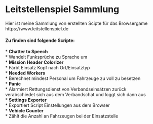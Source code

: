 <h1>Leitstellenspiel Sammlung</h1>
Hier ist meine Sammlung von erstellten Scipte für das Browsergame
https://www.leitstellenspiel.de

<h4>Zu finden sind folgende Scripte:</h3>
* <b>Chatter to Speech</b><br>
    * Wandelt Funksprüche zu Sprache um<br>
* <b>Mission Header Colorizer</b><br>
    * Färbt Einsatz Kopf nach Ort/Einsatztyp<br>
* <b>Needed Workers</b><br>
    * Berechnet mindest Personal um Fahrzeuge zu voll zu besetzen<br>
* <b>Panic</b><br>
    * Alarmiert Rettungsdienst von Verbandseinsätzen zurück<br>
    verabschiedet sich aus dem Verbandschat und loggt sich dann aus<br>
* <b>Settings Exporter</b><br>
    * Exportiert Script Einstellungen aus dem Browser<br>
* <b>Vehicle Counter</b><br>
    * Zählt die Anzahl an Fahrzeugen bei der Einsatzstelle<br>